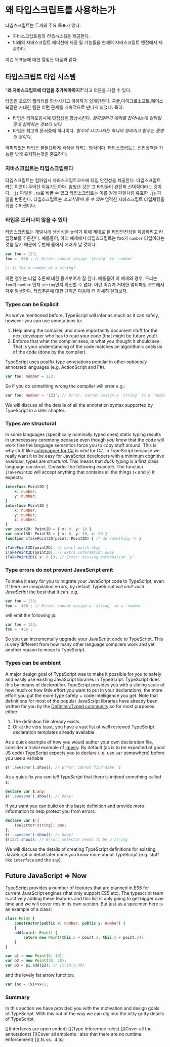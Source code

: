 # 왜 타입스크립트를 사용하는가
타입스크립트는 두개의 주요 목표가 있다:
* 자바스크립트용의 *타입시스템*을 제공한다.
* 미래의 자바스크립트 에디션에 제공 될 기능들을 현재의 자바스크립트 엔진에서 제공한다.

이런 목표들에 대한 열망은 다음과 같다.

## 타입스크립트 타입 시스템

"**왜 자바스크립트에 타입을 추가해야하지?**"라고 의문을 가질 수 있다.

타입은 코드의 퀄리티를 향상시키고 이해하기 쉽게만든다. 구글,마이크로소프트,페이스북같은 거대한 팀은 이런 문제를 지속적으로 만나게 되었다. 특히:

* 타입은 리팩토링시에 민첩성을 향상시킨다. *컴파일러가 에러를 잡아내는게 런타임중에 실패하는 것보다 낫다*.
* 타입은 최고의 문서중에 하나이다. *함수의 시그니쳐는 하나의 정리이고 함수는 증명인 것이다*.

어찌되었든 타입은 불필요하게 격식을 차리는 방식이다. 타입스크립트는 진입장벽을 가능한 낮게 유지하는것을 중요하다:

### 자바스크립트는 타입스크립트다
타입스크립트는 컴파일시 자바스크립트코드에 타입 안전성을 제공한다. 타입스크립트라는 이름이 주어진 이유기도하다. 엄청난 것은 그 타입들이 완전히 선택적이라는 것이다. `.js` 파일을 `.ts`로 바꿀 수 있고 타입스크립트는 이를 원래 파일처럼 유효한 `.js` 파일을 반환한다. 타입스크립트는 *쓰고싶을때 쓸 수 있는* 엄격한 자바스크립트 타입체킹을 위한 수퍼셋이다.

### 타입은 드러나지 않을 수 있다
타입스크립트는 개발시에 생산성을 높이기 위해 제대로 된 타입안전성을 제공하려고 타입정보를 추론한다. 예를들어, 아래 예제에서 타입스크립트는 foo가 `number` 타입이라는 것을 알기 때문에 두번째 줄에서 에러가 날 것이다. 

```ts
var foo = 123;
foo = '456'; // Error: cannot assign `string` to `number`

// Is foo a number or a string?
```
이런 경우는 타입 추론에 대한 동기부여가 잘 된다. 예를들어 이 예제의 경우, 우리는 `foo`가 `number` 인지 `string`인지 확신할 수 없다. 이런 이슈가 거대한 멀티파일 코드에서 자주 발생한다. 타입추론에 대한 규칙은 다음에 더 자세히 살펴보자.

### Types can be Explicit
As we've mentioned before, TypeScript will infer as much as it can safely, however you can use annotations to:
1. Help along the compiler, and more importantly document stuff for the next developer who has to read your code (that might be future you!).
1. Enforce that what the compiler sees, is what you thought it should see. That is your understanding of the code matches an algorithmic analysis of the code (done by the compiler).

TypeScript uses postfix type annotations popular in other *optionally* annotated languages (e.g. ActionScript and F#).

```ts
var foo: number = 123;
```
So if you do something wrong the compiler will error e.g.:

```ts
var foo: number = '123'; // Error: cannot assign a `string` to a `number`
```

We will discuss all the details of all the annotation syntax supported by TypeScript in a later chapter.

### Types are structural
In some languages (specifically nominally typed ones) static typing results in unnecessary ceremony because even though *you know* that the code will work fine the language semantics force you to copy stuff around. This is why stuff like [automapper for C#](http://automapper.org/) is *vital* for C#. In TypeScript because we really want it to be easy for JavaScript developers with a minimum cognitive overload, types are *structural*. This means that *duck typing* is a first class language construct. Consider the following example. The function `iTakePoint2D` will accept anything that contains all the things (`x` and `y`) it expects:

```ts
interface Point2D {
    x: number;
    y: number;
}
interface Point3D {
    x: number;
    y: number;
    z: number;
}
var point2D: Point2D = { x: 0, y: 10 }
var point3D: Point3D = { x: 0, y: 10, z: 20 }
function iTakePoint2D(point: Point2D) { /* do something */ }

iTakePoint2D(point2D); // exact match okay
iTakePoint2D(point3D); // extra information okay
iTakePoint2D({ x: 0 }); // Error: missing information `y`
```

### Type errors do not prevent JavaScript emit
To make it easy for you to migrate your JavaScript code to TypeScript, even if there are compilation errors, by default TypeScript *will emit valid JavaScript* the best that it can. e.g.

```ts
var foo = 123;
foo = '456'; // Error: cannot assign a `string` to a `number`
```

will emit the following js:

```ts
var foo = 123;
foo = '456';
```

So you can incrementally upgrade your JavaScript code to TypeScript. This is very different from how many other language compilers work and yet another reason to move to TypeScript.

### Types can be ambient
A major design goal of TypeScript was to make it possible for you to safely and easily use existing JavaScript libraries in TypeScript. TypeScript does this by means of *declaration*. TypeScript provides you with a sliding scale of how much or how little effort you want to put in your declarations, the more effort you put the more type safety + code intelligence you get. Note that definitions for most of the popular JavaScript libraries have already been written for you by the [DefinitelyTyped community](https://github.com/borisyankov/DefinitelyTyped) so for most purposes either:

1. The definition file already exists.
1. Or at the very least, you have a vast list of well reviewed TypeScript declaration templates already available

As a quick example of how you would author your own declaration file, consider a trivial example of [jquery](https://jquery.com/). By default (as is to be expected of good JS code) TypeScript expects you to declare (i.e. use `var` somewhere) before you use a variable
```ts
$('.awesome').show(); // Error: cannot find name `$`
```
As a quick fix *you can tell TypeScript* that there is indeed something called `$`:
```ts
declare var $:any;
$('.awesome').show(); // Okay!
```
If you want you can build on this basic definition and provide more information to help protect you from errors:
```ts
declare var $:{
    (selector:string): any;
};
$('.awesome').show(); // Okay!
$(123).show(); // Error: selector needs to be a string
```

We will discuss the details of creating TypeScript definitions for existing JavaScript in detail later once you know more about TypeScript (e.g. stuff like `interface` and the `any`).

## Future JavaScript => Now
TypeScript provides a number of features that are planned in ES6 for current JavaScript engines (that only support ES5 etc). The typescript team is actively adding these features and this list is only going to get bigger over time and we will cover this in its own section. But just as a specimen here is an example of a class:

```ts
class Point {
    constructor(public x: number, public y: number) {
    }
    add(point: Point) {
        return new Point(this.x + point.x, this.y + point.y);
    }
}

var p1 = new Point(0, 10);
var p2 = new Point(10, 20);
var p3 = p1.add(p2); // {x:10,y:30}
```

and the lovely fat arrow function:

```ts
var inc = (x)=>x+1;
```

### Summary
In this section we have provided you with the motivation and design goals of TypeScript. With this out of the way we can dig into the nitty gritty details of TypeScript.

[](Interfaces are open ended)
[](Type Inferernce rules)
[](Cover all the annotations)
[](Cover all ambients : also that there are no runtime enforcement)
[](.ts vs. .d.ts)

